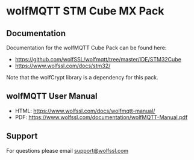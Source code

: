 # wolfMQTT STM Cube MX Pack

## Documentation

Documentation for the wolfMQTT Cube Pack can be found here:
* https://github.com/wolfSSL/wolfmqtt/tree/master/IDE/STM32Cube
* https://www.wolfssl.com/docs/stm32/

Note that the wolfCrypt library is a dependency for this pack.

## wolfMQTT User Manual

* HTML: https://www.wolfssl.com/docs/wolfmqtt-manual/
* PDF: https://www.wolfssl.com/documentation/wolfMQTT-Manual.pdf

## Support

For questions please email support@wolfssl.com
